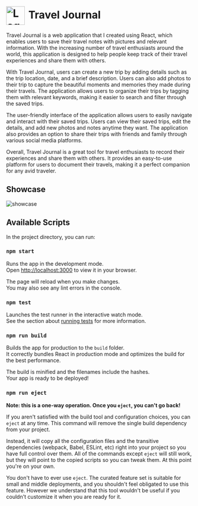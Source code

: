 <h1 align="left" style="vertical-align: middle;"><img src="https://user-images.githubusercontent.com/46926963/230432008-4b1efa64-9501-407a-8f49-c0c0b7108424.png" width="50" height="50" alt="Logo" style="margin-right: 10px;vertical-align: middle;">Travel Journal</h1>


Travel Journal is a web application that I created using React, which enables users to save their travel notes with pictures and relevant information. With the increasing number of travel enthusiasts around the world, this application is designed to help people keep track of their travel experiences and share them with others.

With Travel Journal, users can create a new trip by adding details such as the trip location, date, and a brief description. Users can also add photos to their trip to capture the beautiful moments and memories they made during their travels. The application allows users to organize their trips by tagging them with relevant keywords, making it easier to search and filter through the saved trips.

The user-friendly interface of the application allows users to easily navigate and interact with their saved trips. Users can view their saved trips, edit the details, and add new photos and notes anytime they want. The application also provides an option to share their trips with friends and family through various social media platforms.

Overall, Travel Journal is a great tool for travel enthusiasts to record their experiences and share them with others. It provides an easy-to-use platform for users to document their travels, making it a perfect companion for any avid traveler.

## Showcase

![showcase](https://user-images.githubusercontent.com/46926963/208295970-e3f4500c-f1d1-4d6c-9415-64decc339d9f.png)



## Available Scripts

In the project directory, you can run:

### `npm start`

Runs the app in the development mode.\
Open [http://localhost:3000](http://localhost:3000) to view it in your browser.

The page will reload when you make changes.\
You may also see any lint errors in the console.

### `npm test`

Launches the test runner in the interactive watch mode.\
See the section about [running tests](https://facebook.github.io/create-react-app/docs/running-tests) for more information.

### `npm run build`

Builds the app for production to the `build` folder.\
It correctly bundles React in production mode and optimizes the build for the best performance.

The build is minified and the filenames include the hashes.\
Your app is ready to be deployed!



### `npm run eject`

**Note: this is a one-way operation. Once you `eject`, you can't go back!**

If you aren't satisfied with the build tool and configuration choices, you can `eject` at any time. This command will remove the single build dependency from your project.

Instead, it will copy all the configuration files and the transitive dependencies (webpack, Babel, ESLint, etc) right into your project so you have full control over them. All of the commands except `eject` will still work, but they will point to the copied scripts so you can tweak them. At this point you're on your own.

You don't have to ever use `eject`. The curated feature set is suitable for small and middle deployments, and you shouldn't feel obligated to use this feature. However we understand that this tool wouldn't be useful if you couldn't customize it when you are ready for it.

